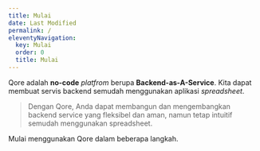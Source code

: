 ```yaml
---
title: Mulai
date: Last Modified
permalink: /
eleventyNavigation:
  key: Mulai
  order: 0
  title: Mulai
---
```


Qore adalah **no-code** _platfrom_ berupa **Backend-as-A-Service**. Kita dapat membuat servis backend semudah menggunakan aplikasi _spreadsheet_.

> Dengan Qore, Anda dapat membangun dan mengembangkan backend service yang fleksibel dan aman, namun tetap intuitif semudah menggunakan spreadsheet.

Mulai menggunakan Qore dalam beberapa langkah.
